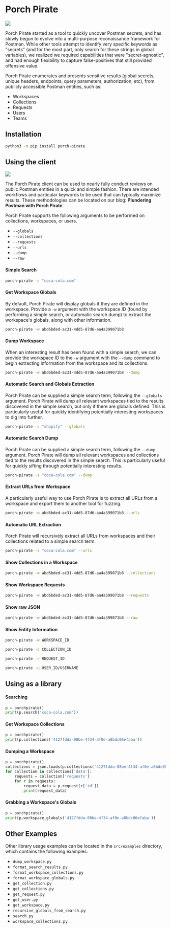 # Porch Pirate

![](https://i.imgur.com/CWW5b0D.png)

Porch Pirate started as a tool to quickly uncover Postman secrets, and has slowly begun to evolve into a multi-purpose reconaissance framework for Postman. While other tools attempt to identify very specific keywords as "secrets" (and for the most part, only search for these strings in global variables), we realized we required capabilities that were "secret-agnostic", and had enough flexibility to capture false-positives that still provided offensive value.

Porch Pirate enumerates and presents sensitive results (global secrets, unique headers, endpoints, query parameters, authorization, etc), from publicly accessible Postman entities, such as:

- Workspaces
- Collections
- Requests
- Users
- Teams

## Installation

```bash
python3 -m pip install porch-pirate
```

## Using the client

![](https://i.imgur.com/2nvrlbt.png)

The Porch Pirate client can be used to nearly fully conduct reviews on public Postman entities in a quick and simple fashion. There are intended workflows and particular keywords to be used that can typically maximize results. These methodologies can be located on our blog: **Plundering Postman with Porch Pirate**.

Porch Pirate supports the following arguments to be performed on collections, workspaces, or users.

- `--globals`
- `--collections`
- `--requests`
- `--urls`
- `--dump`
- `--raw`

#### Simple Search

```bash
porch-pirate -s "coca-cola.com"
```

#### Get Workspace Globals

By default, Porch Pirate will display globals if they are defined in the workspace. Provide a `-w` argument with the workspace ID (found by performing a simple search, or automatic search dump) to extract the workspace's globals, along with other information.

```bash
porch-pirate -w abd6bded-ac31-4dd5-87d6-aa4a399071b8
```

#### Dump Workspace

When an interesting result has been found with a simple search, we can provide the workspace ID to the `-w` argument with the `--dump` command to begin extracting information from the workspace and its collections.

```bash
porch-pirate -w abd6bded-ac31-4dd5-87d6-aa4a399071b8 --dump
```

#### Automatic Search and Globals Extraction

Porch Pirate can be supplied a simple search term, following the `--globals` argument. Porch Pirate will dump all relevant workspaces tied to the results discovered in the simple search, but only if there are globals defined. This is particularly useful for quickly identifying potentially interesting workspaces to dig into further.

```bash
porch-pirate -s "shopify" --globals
```

#### Automatic Search Dump

Porch Pirate can be supplied a simple search term, following the `--dump` argument. Porch Pirate will dump all relevant workspaces and collections tied to the results discovered in the simple search. This is particularly useful for quickly sifting through potentially interesting results.

```bash
porch-pirate -s "coca-cola.com" --dump
```

#### Extract URLs from Workspace

A particularly useful way to use Porch Pirate is to extract all URLs from a workspace and export them to another tool for fuzzing.

```bash
porch-pirate -w abd6bded-ac31-4dd5-87d6-aa4a399071b8 --urls
```

#### Automatic URL Extraction

Porch Pirate will recursively extract all URLs from workspaces and their collections related to a simple search term.

```bash
porch-pirate -s "coca-cola.com" --urls
```

#### Show Collections in a Workspace

```bash
porch-pirate -w abd6bded-ac31-4dd5-87d6-aa4a399071b8 --collections
```

#### Show Workspace Requests

```bash
porch-pirate -w abd6bded-ac31-4dd5-87d6-aa4a399071b8 --requests
```

#### Show raw JSON

```bash
porch-pirate -w abd6bded-ac31-4dd5-87d6-aa4a399071b8 --raw
```

#### Show Entity Information

```bash
porch-pirate -w WORKSPACE_ID
```
```bash
porch-pirate -c COLLECTION_ID
```
```bash
porch-pirate -r REQUEST_ID
```
```bash
porch-pirate -u USER_ID/USERNAME
```

## Using as a library

#### Searching

```python
p = porchpirate()
print(p.search('coca-cola.com'))
```

#### Get Workspace Collections

```python
p = porchpirate()
print(p.collections('4127fdda-08be-4f34-af0e-a8bdc06efaba'))
```

#### Dumping a Workspace

```python
p = porchpirate()
collections = json.loads(p.collections('4127fdda-08be-4f34-af0e-a8bdc06efaba'))
for collection in collections['data']: 
    requests = collection['requests']
    for r in requests:
        request_data = p.request(r['id'])
        print(request_data)
```

#### Grabbing a Workspace's Globals

```python
p = porchpirate()
print(p.workspace_globals('4127fdda-08be-4f34-af0e-a8bdc06efaba'))
```

## Other Examples

Other library usage examples can be located in the `src/examples` directory, which contains the following examples:

- `dump_workspace.py`
- `format_search_results.py`
- `format_workspace_collections.py`
- `format_workspace_globals.py`
- `get_collection.py`
- `get_collections.py`
- `get_request.py`
- `get_user.py`
- `get_workspace.py`
- `recursive_globals_from_search.py`
- `search.py`
- `workspace_collections.py`
